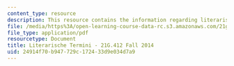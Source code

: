 ```yaml
---
content_type: resource
description: This resource contains the information regarding literarische termini.
file: /media/https%3A/open-learning-course-data-rc.s3.amazonaws.com/21g-412-advanced-german-literature-culture-madness-murder-mysteries-fall-2014/24914f70b947729c172433d9e034d7a9_MIT21G_412F14_Wo3-4_lit.pdf
file_type: application/pdf
resourcetype: Document
title: Literarische Termini - 21G.412 Fall 2014
uid: 24914f70-b947-729c-1724-33d9e034d7a9
---
```

